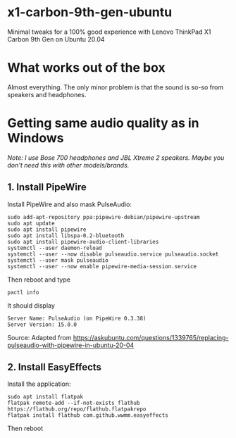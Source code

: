 # x1-carbon-9th-gen-ubuntu
Minimal tweaks for a 100% good experience with Lenovo ThinkPad X1 Carbon 9th Gen on Ubuntu 20.04

# What works out of the box

Almost everything. The only minor problem is that the sound is so-so from speakers and headphones.

# Getting same audio quality as in Windows

*Note: I use Bose 700 headphones and JBL Xtreme 2 speakers. Maybe you don't need this with other models/brands.*

## 1. Install PipeWire

Install PipeWire and also mask PulseAudio:
```
sudo add-apt-repository ppa:pipewire-debian/pipewire-upstream
sudo apt update
sudo apt install pipewire
sudo apt install libspa-0.2-bluetooth
sudo apt install pipewire-audio-client-libraries
systemctl --user daemon-reload
systemctl --user --now disable pulseaudio.service pulseaudio.socket
systemctl --user mask pulseaudio
systemctl --user --now enable pipewire-media-session.service
```

Then reboot and type
```
pactl info
```

It should display
```
Server Name: PulseAudio (on PipeWire 0.3.38)
Server Version: 15.0.0
```

Source: Adapted from https://askubuntu.com/questions/1339765/replacing-pulseaudio-with-pipewire-in-ubuntu-20-04

## 2. Install EasyEffects

Install the application:
```
sudo apt install flatpak
flatpak remote-add --if-not-exists flathub https://flathub.org/repo/flathub.flatpakrepo
flatpak install flathub com.github.wwmm.easyeffects
```

Then reboot
